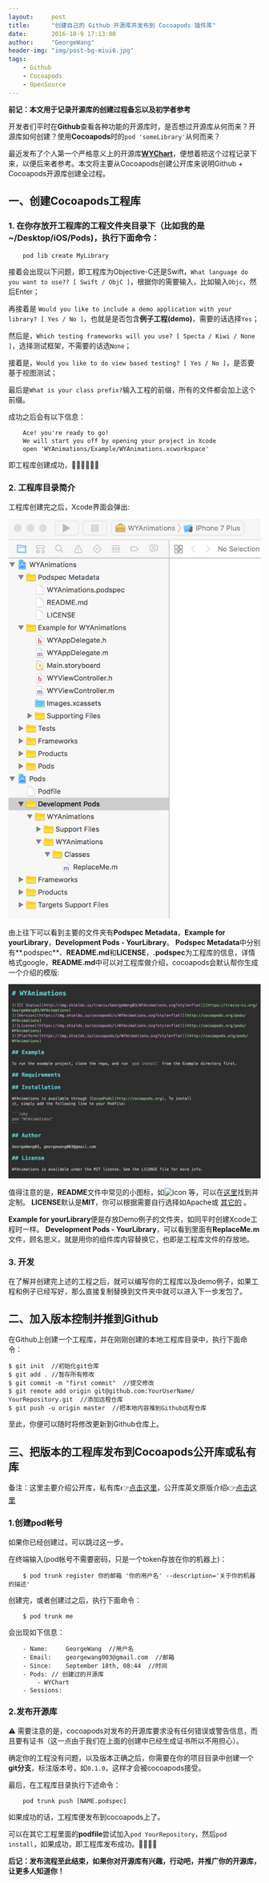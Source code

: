 ```yaml
---
layout:     post
title:      "创建自己的 Github 开源库并发布到 Cocoapods 插件库"
date:       2016-10-9 17:13:00
author:     "GeorgeWang"
header-img: "img/post-bg-miui6.jpg"
tags:
    - Github
    - Cocoapods
    - OpenSource
---
```



**前记：本文用于记录开源库的创建过程备忘以及初学者参考**

开发者们平时在**Github**查看各种功能的开源库时，是否想过开源库从何而来？开源库如何创建？使用**Cocoapods**时的`pod 'someLibrary'`从何而来？

最近发布了个人第一个严格意义上的开源库[**WYChart**]('https://github.com/GeorgeWang03/WYChart')，便想着把这个过程记录下来，以便后来者参考。本文将主要从Cocoapods创建公开库来说明Github + Cocoapods开源库创建全过程。

## 一、创建Cocoapods工程库

### 1. 在你存放开工程库的工程文件夹目录下（比如我的是~/Desktop/iOS/Pods)，执行下面命令：


		pod lib create MyLibrary

接着会出现以下问题，即工程库为Objective-C还是Swift，`What language do you want to use?? [ Swift / ObjC ]`，根据你的需要输入，比如输入`Objc`，然后Enter；

再接着是 `Would you like to include a demo application with your library? [ Yes / No ]`，也就是是否包含**例子工程(demo)**，需要的话选择`Yes`；

然后是，`Which testing frameworks will you use? [ Specta / Kiwi / None ]`，选择测试框架，不需要的话选`None`；

接着是，`Would you like to do view based testing? [ Yes / No ]`，是否要基于视图测试；

最后是`What is your class prefix?`输入工程的前缀，所有的文件都会加上这个前缀。

成功之后会有以下信息：
	
		Ace! you're ready to go!
		We will start you off by opening your project in Xcode
		open 'WYAnimations/Example/WYAnimations.xcworkspace'
		
即工程库创建成功，🍺🍺🎆🎆🍻🍻
	
	
### 2. 工程库目录简介

工程库创建完之后，Xcode界面会弹出:

![XcodeTemplate](/img/post_img/2016-10-10-Github_Cocoapods/Xcode_Template.png)
	
由上往下可以看到主要的文件夹有**Podspec Metadata**，**Example for yourLibrary**，**Development Pods - YourLibrary**。
	**Podspec Metadata**中分别有**.podspec**、**README.md**和**LICENSE**，**.podspec**为工程库的信息，详情格式google，**README.md**中可以对工程库做介绍，cocoapods会默认帮你生成一个介绍的模版:
	
![README](/img/post_img/2016-10-10-Github_Cocoapods/README_DEFAULT.png)
	
值得注意的是，**README**文件中常见的小图标，如![icon](https://img.shields.io/cocoapods/l/WYAnimations.svg?style=flat) 等，可以在[这里](http://shields.io/)找到并定制。
	**LICENSE**默认是**MIT**，你可以根据需要自行选择如Apache或 [其它的](http://choosealicense.com/) 。
	
**Example for yourLibrary**便是存放Demo例子的文件夹，如同平时创建Xcode工程时一样。
	**Development Pods - YourLibrary**，可以看到里面有**ReplaceMe.m**文件，顾名思义，就是用你的组件库内容替换它，也即是工程库文件的存放地。
	
### 3. 开发

在了解并创建完上述的工程之后，就可以编写你的工程库以及demo例子，如果工程和例子已经写好，那么直接复制替换到文件夹中就可以进入下一步发包了。

## 二、加入版本控制并推到Github

在Github上创建一个工程库，并在刚刚创建的本地工程库目录中，执行下面命令：

	$ git init  //初始化git仓库
	$ git add . //暂存所有修改
	$ git commit -m "first commit"  //提交修改
	$ git remote add origin git@github.com:YourUserName/	  YourRepository.git  //添加远程仓库
	$ git push -u origin master  //把本地内容推到Github远程仓库
	
至此，你便可以随时将修改更新到Github仓库上。

## 三、把版本的工程库发布到Cocoapods公开库或私有库

备注：这里主要介绍公开库，私有库👉[点击这里](https://guides.cocoapods.org/making/private-cocoapods)，公开库英文原版介绍👉[点击这里](https://guides.cocoapods.org/making/getting-setup-with-trunk)

### 1.创建pod帐号

如果你已经创建过，可以跳过这一步。

在终端输入(pod帐号不需要密码，只是一个token存放在你的机器上)：

		$ pod trunk register 你的邮箱 '你的用户名' --description='关于你的机器的描述'
		
创建完，或者创建过之后，执行下面命令：

		$ pod trunk me
		
会出现如下信息：

		- Name:     GeorgeWang  //用户名
  		- Email:    georgewang003@gmail.com  //邮箱
  		- Since:    September 18th, 08:44  //时间
  		- Pods:	// 创建过的开源库
    		- WYChart
  		- Sessions:

### 2.发布开源库

⚠️ 需要注意的是，cocoapods对发布的开源库要求没有任何错误或警告信息，而且要有证书（这一点由于我们在上面的创建中已经生成证书所以不用担心）。

确定你的工程没有问题，以及版本正确之后，你需要在你的项目目录中创建一个**git分支**，标注版本号，如`0.1.0`，这样才会被cocoapods接受。

最后，在工程库目录执行下述命令：

		pod trunk push [NAME.podspec]
		
如果成功的话，工程库便发布到cocoapods上了。

可以在其它工程里面的**podfile**尝试加入`pod YourRepository`，然后`pod install`，如果成功，即工程库发布成功。🍻🍻🎆🎆 


**后记：发布流程至此结束，如果你对开源库有兴趣，行动吧，并推广你的开源库，让更多人知道你！**